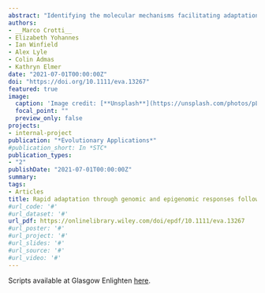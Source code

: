 ```yaml
---
abstract: "Identifying the molecular mechanisms facilitating adaptation to new environments is a key question in evolutionary biology, especially in the face of current rapid and human-induced changes. Translocations have become an important tool for species conservation, but the attendant small population sizes and new ecological pressures might affect phenotypic and genotypic variation and trajectories dramatically and in unknown ways. In Scotland, the European whitefish (Coregonus lavaretus) is native to only two lakes and vulnerable to extirpation. Six new refuge populations were established over the last 30 years as a conservation measure. In this study, we examined whether there is a predictable ecological and evolutionary response of these fishes to translocation. We found eco-morphological differences, as functional traits relating to body shape differed between source and refuge populations. Dual isotopic analyses suggested some ecological release, with the diets in refuge populations being more diverse than in source populations. Analyses of up to 9117 genome-mapped SNPs showed that refuge populations had reduced genetic diversity and elevated inbreeding and relatedness relative to source populations, though genomic differentiation was low (FST = 0.002–0.030). We identified 14 genomic SNPs that showed shared signals of a selective response to translocations, including some located near or within genes involved in the immune system, nervous system and hepatic functions. Analysis of up to 120,897 epigenomic loci identified a component of consistent differential methylation between source and refuge populations. We found that epigenomic variation and genomic variation were associated with morphological variation, but we were not able to infer an effect of population age because the patterns were also linked with the methodology of the translocations. These results show that conservation-driven translocations affect evolutionary potential by impacting eco-morphological, genomic and epigenomic components of diversity, shedding light on acclimation and adaptation process in these contexts."
authors:
- __Marco Crotti__
- Elizabeth Yohannes
- Ian Winfield
- Alex Lyle
- Colin Admas
- Kathryn Elmer
date: "2021-07-01T00:00:00Z"
doi: "https://doi.org/10.1111/eva.13267"
featured: true
image:
  caption: 'Image credit: [**Unsplash**](https://unsplash.com/photos/pLCdAaMFLTE)'
  focal_point: ""
  preview_only: false
projects:
- internal-project
publication: "*Evolutionary Applications*"
#publication_short: In *STC*
publication_types:
- "2"
publishDate: "2021-07-01T00:00:00Z"
summary: 
tags:
- Articles
title: Rapid adaptation through genomic and epigenomic responses following translocations in an endangered salmonid
#url_code: '#'
#url_dataset: '#'
url_pdf: https://onlinelibrary.wiley.com/doi/epdf/10.1111/eva.13267
#url_poster: '#'
#url_project: '#'
#url_slides: '#'
#url_source: '#'
#url_video: '#'
---
```



Scripts available at Glasgow Enlighten [here](http://researchdata.gla.ac.uk/1078/).

